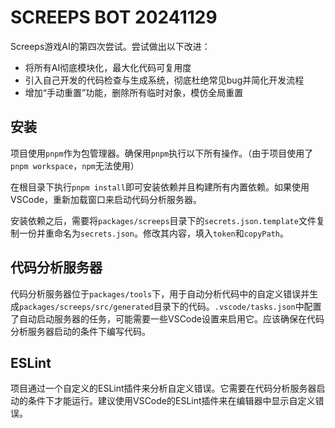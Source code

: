 # SCREEPS BOT 20241129

Screeps游戏AI的第四次尝试。尝试做出以下改进：
- 将所有AI彻底模块化，最大化代码可复用度
- 引入自己开发的代码检查与生成系统，彻底杜绝常见bug并简化开发流程
- 增加“手动重置”功能，删除所有临时对象，模仿全局重置

## 安装

项目使用`pnpm`作为包管理器。确保用`pnpm`执行以下所有操作。（由于项目使用了`pnpm workspace`，`npm`无法使用）

在根目录下执行`pnpm install`即可安装依赖并且构建所有内置依赖。如果使用VSCode，重新加载窗口来启动代码分析服务器。

安装依赖之后，需要将`packages/screeps`目录下的`secrets.json.template`文件复制一份并重命名为`secrets.json`。修改其内容，填入`token`和`copyPath`。

## 代码分析服务器

代码分析服务器位于`packages/tools`下，用于自动分析代码中的自定义错误并生成`packages/screeps/src/generated`目录下的代码。`.vscode/tasks.json`中配置了自动启动服务器的任务，可能需要一些VSCode设置来启用它。应该确保在代码分析服务器启动的条件下编写代码。

## ESLint

项目通过一个自定义的ESLint插件来分析自定义错误。它需要在代码分析服务器启动的条件下才能运行。建议使用VSCode的ESLint插件来在编辑器中显示自定义错误。